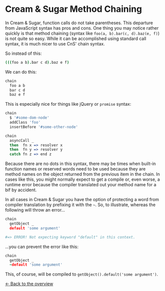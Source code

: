 # Cream & Sugar Method Chaining

In Cream & Sugar, function calls do not take parentheses. This departure from JavaScript syntax has pros and cons. One thing you may notice rather quickly is that method chaining (syntax like `foo(a, b).bar(c, d).baz(e, f)`) is not quite so easy. While it can be accomplished using standard call syntax, it is much nicer to use CnS' chain syntax.

So instead of this:

```coffeescript
(((foo a b).bar c d).baz e f)
```

We can do this:

```coffeescript
chain
  foo a b
  bar c d
  baz e f
```

This is especially nice for things like jQuery or `promise` syntax:

```coffeescript
chain
  $ '#some-dom-node'
  addClass 'foo'
  insertBefore '#some-other-node'

chain
  asyncCall _
  then  fn x => resolver x
  then  fn y => resolver y
  catch fn z => end z
```

Because there are no dots in this syntax, there may be times when built-in function names or reserved words need to be used because they are method names on the object returned from the previous item in the chain. In cases like this, you might normally expect to get a compile or, even worse, a runtime error because the compiler translated out your method name for a bif by accident.

In all cases in Cream & Sugar you have the option of protecting a word from compiler translation by prefixing it with the `~`. So, to illustrate, whereas the following will throw an error...

```coffeescript
chain
  getObject _
  default 'some argument'

#=> ERROR! Not expecting keyword "default" in this context.
```

...you can prevent the error like this:

```coffeescript
chain
  getObject _
  ~default 'some argument'
```

This, of course, will be compiled to `getObject().default('some argument')`.

[<- Back to the overview](overview.md)
